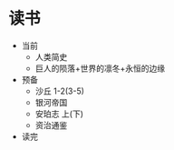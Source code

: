 #   读书

-   当前
    -   人类简史
    -   巨人的陨落+世界的凛冬+永恒的边缘
-   预备
    -   沙丘 1-2(3-5)
    -   银河帝国
    -   安珀志 上(下)
    -   资治通鉴
-   读完
